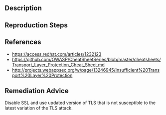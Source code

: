 ## Description


## Reproduction Steps


## References

- https://access.redhat.com/articles/1232123
- https://github.com/OWASP/CheatSheetSeries/blob/master/cheatsheets/Transport_Layer_Protection_Cheat_Sheet.md
- http://projects.webappsec.org/w/page/13246945/Insufficient%20Transport%20Layer%20Protection


## Remediation Advice

Disable SSL and use updated version of TLS that is not susceptible to the latest variation of the TLS attack.

